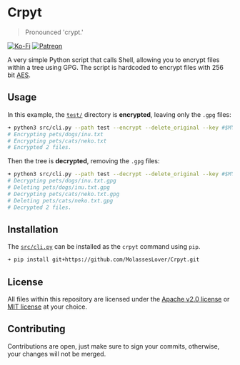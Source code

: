 # Cr**py**t
> Pronounced 'crypt.'

[![Ko-Fi](https://img.shields.io/badge/donate-kofi-blue?style=for-the-badge&logo=ko-fi&color=E35B57&logoColor=FFFFFF&labelColor=232323)](https://ko-fi.com/molasses)
[![Patreon](https://img.shields.io/badge/donate-patreon-blue?style=for-the-badge&logo=patreon&color=E35B57&logoColor=FFFFFF&labelColor=232323)](https://www.patreon.com/molasseslover)

A very simple Python script that calls Shell, allowing you
to encrypt files within a tree using GPG. The script is
hardcoded to encrypt files with 256 bit [AES](https://en.wikipedia.org/wiki/Advanced_Encryption_Standard).

## Usage

In this example, the [`test/`](test/) directory is **encrypted**, leaving only the `.gpg` files:
```sh
➜ python3 src/cli.py --path test --encrypt --delete_original --key #$MY_GPG_KEY
# Encrypting pets/dogs/inu.txt
# Encrypting pets/cats/neko.txt
# Encrypted 2 files.
```

Then the tree is **decrypted**, removing the `.gpg` files:
```sh
➜ python3 src/cli.py --path test --decrypt --delete_original --key #$MY_GPG_KEY
# Decrypting pets/dogs/inu.txt.gpg
# Deleting pets/dogs/inu.txt.gpg
# Decrypting pets/cats/neko.txt.gpg
# Deleting pets/cats/neko.txt.gpg
# Decrypted 2 files.
```

## Installation

The [`src/cli.py`](src/cli.py) can be installed as the
`crpyt` command using `pip`.

```sh
➜ pip install git+https://github.com/MolassesLover/Crpyt.git
```

## License
All files within this repository are licensed under the 
[Apache v2.0 license](LICENSE-APACHE.md) or 
[MIT license](LICENSE-MIT.md) at your choice. 

## Contributing
Contributions are open, just make sure to sign your
commits, otherwise, your changes will not be merged.